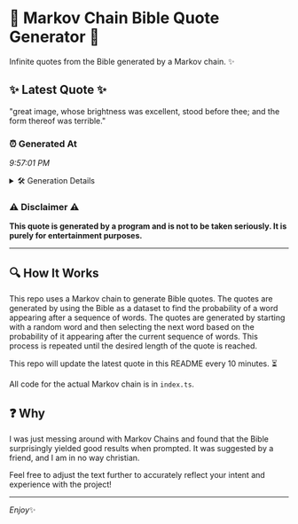 # 📖 Markov Chain Bible Quote Generator 📖

Infinite quotes from the Bible generated by a Markov chain. ✨

## ✨ Latest Quote ✨
"great image, whose brightness was excellent, stood before thee; and the form thereof was terrible."

### ⏰ Generated At
*9:57:01 PM*

<details>
    <summary>🛠️ Generation Details</summary>
    <p>
        <strong>🌱 Seed:</strong> great<br>
        <strong>🔄 Iterations:</strong> 14<br>
        <strong>📜 Context History:</strong><br>[ great ]: image,<br>[ great, image, ]: whose<br>[ great, image,, whose ]: brightness<br>[ great, image,, whose, brightness ]: was<br>[ great, image,, whose, brightness, was ]: excellent,<br>[ great, image,, whose, brightness, was, excellent, ]: stood<br>[ image,, whose, brightness, was, excellent,, stood ]: before<br>[ whose, brightness, was, excellent,, stood, before ]: thee;<br>[ brightness, was, excellent,, stood, before, thee; ]: and<br>[ was, excellent,, stood, before, thee;, and ]: the<br>[ excellent,, stood, before, thee;, and, the ]: form<br>[ stood, before, thee;, and, the, form ]: thereof<br>[ before, thee;, and, the, form, thereof ]: was<br>[ thee;, and, the, form, thereof, was ]: terrible.<br>
    </p>
</details>

### ⚠️ Disclaimer ⚠️
**This quote is generated by a program and is not to be taken seriously. It is purely for entertainment purposes.**

---

## 🔍 How It Works

This repo uses a Markov chain to generate Bible quotes. The quotes are generated by using the Bible as a dataset to find the probability of a word appearing after a sequence of words. The quotes are generated by starting with a random word and then selecting the next word based on the probability of it appearing after the current sequence of words. This process is repeated until the desired length of the quote is reached.

This repo will update the latest quote in this README every 10 minutes. ⏳

All code for the actual Markov chain is in `index.ts`.

## ❓ Why

I was just messing around with Markov Chains and found that the Bible surprisingly yielded good results when prompted. 
It was suggested by a friend, and I am in no way christian.

Feel free to adjust the text further to accurately reflect your intent and experience with the project!

---

*Enjoy*✨
